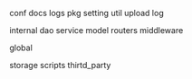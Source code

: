 conf
docs
logs
pkg
	setting
	util
	upload
	log
	
internal
	dao
	service
	model
	routers
	middleware
	
global

storage
scripts
thirtd_party